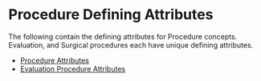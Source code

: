# Procedure Defining Attributes

The following contain the defining attributes for Procedure concepts. Evaluation, and Surgical procedures each have unique defining attributes.

  * [Procedure Attributes](Procedure-Attributes_174691343.html)
  * [Evaluation Procedure Attributes](Evaluation-Procedure-Attributes_174691351.html)

